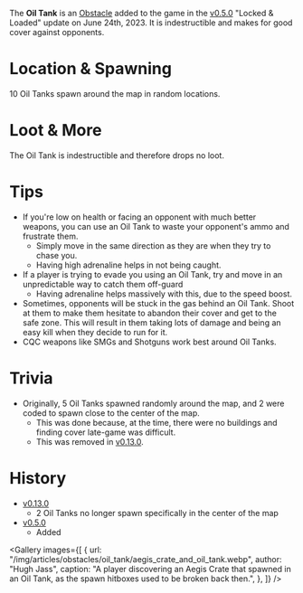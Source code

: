 The **Oil Tank** is an [Obstacle](/obstacles) added to the game in the [v0.5.0](https://github.com/HasangerGames/suroi/releases/tag/v0.5.0) "Locked & Loaded" update on June 24th, 2023. It is indestructible and makes for good cover against opponents.

# Location & Spawning

10 Oil Tanks spawn around the map in random locations.

# Loot & More

The Oil Tank is indestructible and therefore drops no loot.

# Tips

- If you're low on health or facing an opponent with much better weapons, you can use an Oil Tank to waste your opponent's ammo and frustrate them.
  - Simply move in the same direction as they are when they try to chase you.
  - Having high adrenaline helps in not being caught.
- If a player is trying to evade you using an Oil Tank, try and move in an unpredictable way to catch them off-guard
  - Having adrenaline helps massively with this, due to the speed boost.
- Sometimes, opponents will be stuck in the gas behind an Oil Tank. Shoot at them to make them hesitate to abandon their cover and get to the safe zone. This will result in them taking lots of damage and being an easy kill when they decide to run for it.
- CQC weapons like SMGs and Shotguns work best around Oil Tanks.

# Trivia

- Originally, 5 Oil Tanks spawned randomly around the map, and 2 were coded to spawn close to the center of the map.
  - This was done because, at the time, there were no buildings and finding cover late-game was difficult.
  - This was removed in [v0.13.0](https://github.com/HasangerGames/suroi/releases/tag/v0.13.0).

# History

- [v0.13.0](https://github.com/HasangerGames/suroi/releases/tag/v0.13.0)
  - 2 Oil Tanks no longer spawn specifically in the center of the map
- [v0.5.0](https://github.com/HasangerGames/suroi/releases/tag/v0.5.0)
  - Added

<Gallery
  images={[
    {
      url: "/img/articles/obstacles/oil_tank/aegis_crate_and_oil_tank.webp",
      author: "Hugh Jass",
      caption:
        "A player discovering an Aegis Crate that spawned in an Oil Tank, as the spawn hitboxes used to be broken back then.",
    },
  ]}
/>
